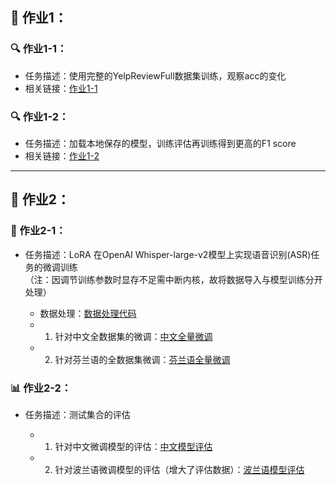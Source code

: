
## 📝 作业1：

### 🔍 作业1-1：
- 任务描述：使用完整的YelpReviewFull数据集训练，观察acc的变化  
- 相关链接：[作业1-1](https://github.com/Coding1129/llm-quickstart-gcc/blob/main/week2/%E4%BD%9C%E4%B8%9A1-1%EF%BC%9Afine-tune-quickstart.ipynb)


### 🔍 作业1-2：
- 任务描述：加载本地保存的模型，训练评估再训练得到更高的F1 score  
- 相关链接：[作业1-2](https://github.com/Coding1129/llm-quickstart-gcc/blob/main/week2/%E4%BD%9C%E4%B8%9A1-2%EF%BC%9A%20fine_tune_QA.ipynb)


---

## 📝 作业2：

### 🚀 作业2-1：
- 任务描述：LoRA 在OpenAI Whisper-large-v2模型上实现语音识别(ASR)任务的微调训练  
  （注：因调节训练参数时显存不足需中断内核，故将数据导入与模型训练分开处理）

  - 数据处理：[数据处理代码](https://github.com/Coding1129/llm-quickstart-gcc/blob/main/week2/save_dataset.ipynb)  
  - 1. 针对中文全数据集的微调：[中文全量微调](https://github.com/Coding1129/llm-quickstart-gcc/blob/main/week2/%E4%BD%9C%E4%B8%9A2-1%EF%BC%9A%20peft_lora_whisper_large_v2_fi_alldata_finetune.ipynb)  
  - 2. 针对芬兰语的全数据集微调：[芬兰语全量微调](https://github.com/Coding1129/llm-quickstart-gcc/blob/main/week2/%E4%BD%9C%E4%B8%9A2-1%EF%BC%9A%20peft_lora_whisper_large_v2_fi_alldata_finetune.ipynb)


### 📊 作业2-2：
- 任务描述：测试集合的评估  

  - 1. 针对中文微调模型的评估：[中文模型评估](https://github.com/Coding1129/llm-quickstart-gcc/blob/main/week2/%E4%BD%9C%E4%B8%9A2-2%EF%BC%9A%20peft_lora_whisper_large_v2_zhch_alldataset_evl.ipynb)  
  - 2. 针对波兰语微调模型的评估（增大了评估数据）：[波兰语模型评估](https://github.com/Coding1129/llm-quickstart-gcc/blob/main/week2/%E4%BD%9C%E4%B8%9A2-2%EF%BC%9A%20peft_lora_whisper_large_v2_fi_alldataset_evl.ipynb)

